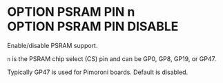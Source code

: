 # OPTION PSRAM PIN n <br> OPTION PSRAM PIN DISABLE

Enable/disable PSRAM support. 

`n` is the PSRAM chip select (CS) pin and can be GP0, GP8, GP19, or
GP47.

Typically GP47 is used for Pimoroni boards. Default is disabled.

